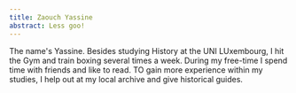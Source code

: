 ```yaml
---
title: Zaouch Yassine
abstract: Less goo!
---
```


The name's Yassine. Besides studying History at the UNI LUxembourg, I hit the Gym and train boxing several times a week. During my free-time I spend time with friends and like to read. TO gain more experience within my studies, I help out at my local archive and give historical guides.
